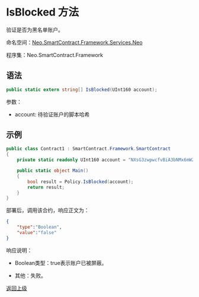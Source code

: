 # IsBlocked 方法

验证是否为黑名单账户。

命名空间：[Neo.SmartContract.Framework.Services.Neo](../../neo.md)

程序集：Neo.SmartContract.Framework

## 语法

```c#
public static extern string[] IsBlocked(UInt160 account);
```

参数：

- account: 待验证账户的脚本哈希

## 示例

```c#
public class Contract1 : SmartContract.Framework.SmartContract
{
    private static readonly UInt160 account = "NXsG3zwpwcfvBiA3bNMx6mWZGEro9ZqTqM".ToScriptHash();

    public static object Main()
    {
        bool result = Policy.IsBlocked(account);
        return result;
    }
}
```

部署后，调用该合约，响应正文为：

```json
{
	"type":"Boolean",
	"value":"false"
}
```

响应说明：

- Boolean类型：true表示账户已被屏蔽。

- 其他：失败。

[返回上级](../Policy.md)